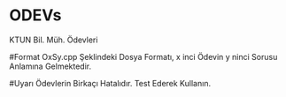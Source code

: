# ODEVs
KTUN Bil. Müh. Ödevleri

#Format
OxSy.cpp Şeklindeki Dosya Formatı, x inci Ödevin y ninci Sorusu Anlamına Gelmektedir.

#Uyarı
Ödevlerin Birkaçı Hatalıdır. Test Ederek Kullanın.
